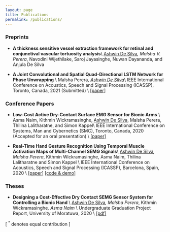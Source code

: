 ```yaml
---
layout: page
title: Publications
permalink: /publications/
---
```


### Preprints 

* **A thickness sensitive vessel extraction framework for retinal and conjunctival vascular tortuosity analysis**\\
<u>Ashwin De Silva</u><sup>*</sup>, Malsha V. Perera<sup>*</sup>, Navodini Wijethilake, Saroj Jayasinghe, Nuwan Dayananda, and Anjula De Silva

* **A Joint Convolutional and Spatial Quad-Directional LSTM Network for Phase Unwrapping** \\
 Malsha Perera<sup>*</sup>, <u>Ashwin De Silva</u><sup>*</sup>\\
IEEE International Conference on Acoustics, Speech and Signal Processing (ICASSP), Toronto, Canada, 2021 (Submitted) \\
[[paper]](https://arxiv.org/pdf/2010.13268.pdf)

### Conference Papers

* **Low-Cost Active Dry-Contact Surface EMG Sensor for Bionic Arms** \\
Asma Naim, Kithmin Wickramasinghe, <u>Ashwin De Silva</u>, Malsha Perera, Thilina Lalitharatne, and Simon Kappel\\
IEEE International Conference on Systems, Man and Cybernetics (SMC), Toronto, Canada, 2020 (Accepted for an oral presentation) \\
[[paper]](https://arxiv.org/abs/2009.02575)

* **Real-Time Hand Gesture Recognition Using Temporal Muscle Activation Maps of Multi-Channel SEMG Signals**\\
<u>Ashwin De Silva</u><sup>*</sup>, Malsha Perera<sup>*</sup>, Kithmin Wickramasinghe, Asma Naim, Thilina Lalitharatne and Simon Kappel \\
IEEE International Conference on Acoustics, Speech and Signal Processing (ICASSP), Barcelona, Spain, 2020 \\
[[paper]](https://ieeexplore.ieee.org/document/9054227) [[code & demo]](https://github.com/Laknath1996/Real-Time-Hand-Gesture-Recognition-with-TMA-Maps)

### Theses

* **Designing a Cost-Effective Dry Contact SEMG Sensor System for Controlling a Bionic Hand** \\
<u>Ashwin De Silva</u><sup>*</sup>, Malsha Perera<sup>*</sup>, Kithmin Wickramasinghe<sup>*</sup>, Asma Naim<sup>*</sup> \\
Undergraduate Graduation Project Report, University of Moratuwa, 2020 \\
[[pdf]](https://drive.google.com/file/d/1vsiN3oIjDBOPYcGHZHiY1dkdisIAycm_/view?usp=sharing)


[ <sup>*</sup> denotes equal contribution ]